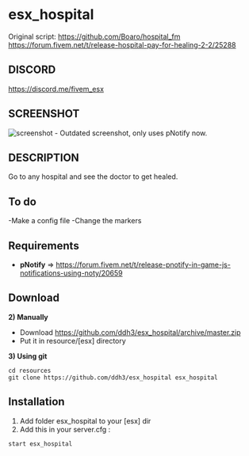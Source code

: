 # esx_hospital
Original script: https://github.com/Boaro/hospital_fm
https://forum.fivem.net/t/release-hospital-pay-for-healing-2-2/25288


## DISCORD

https://discord.me/fivem_esx

## SCREENSHOT

![screenshot](https://i.imgur.com/ZO4SQGH.jpg) - Outdated screenshot, only uses pNotify now.

## DESCRIPTION

Go to any hospital and see the doctor to get healed.

## To do

-Make a config file
-Change the markers 

## Requirements

- **pNotify** => https://forum.fivem.net/t/release-pnotify-in-game-js-notifications-using-noty/20659

## Download

**2) Manually**

- Download https://github.com/ddh3/esx_hospital/archive/master.zip
- Put it in resource/[esx] directory

**3) Using git**

```
cd resources
git clone https://github.com/ddh3/esx_hospital esx_hospital
```

## Installation

1) Add folder esx_hospital to your [esx] dir
2) Add this in your server.cfg :

```
start esx_hospital
```
